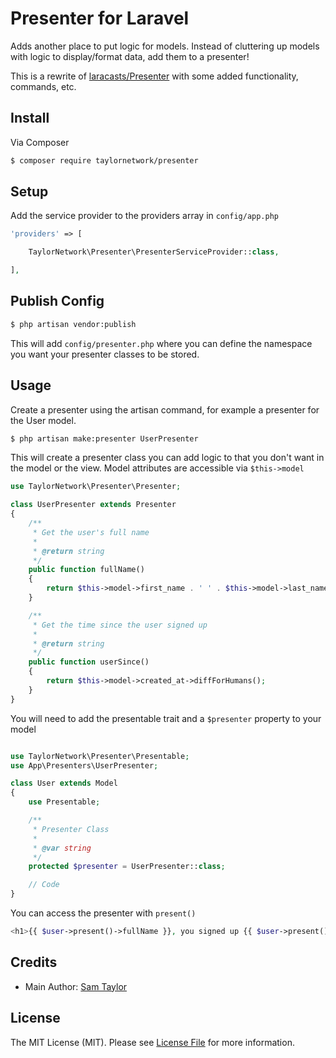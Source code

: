 # Presenter for Laravel

Adds another place to put logic for models. Instead of cluttering up models with logic to display/format data, add them to a presenter!

This is a rewrite of [laracasts/Presenter][link-presenter] with some added functionality, commands, etc.

## Install

Via Composer

``` bash
$ composer require taylornetwork/presenter
```

## Setup

Add the service provider to the providers array in `config/app.php`

``` php
'providers' => [

    TaylorNetwork\Presenter\PresenterServiceProvider::class,

],
```

## Publish Config

``` bash
$ php artisan vendor:publish
```

This will add `config/presenter.php` where you can define the namespace you want your presenter classes to be stored.

## Usage

Create a presenter using the artisan command, for example a presenter for the User model.

``` bash
$ php artisan make:presenter UserPresenter
```

This will create a presenter class you can add logic to that you don't want in the model or the view. Model attributes are accessible via `$this->model`

``` php
use TaylorNetwork\Presenter\Presenter;

class UserPresenter extends Presenter
{
    /**
     * Get the user's full name
     *
     * @return string
     */
    public function fullName()
    {
        return $this->model->first_name . ' ' . $this->model->last_name;
    }

    /**
     * Get the time since the user signed up
     *
     * @return string
     */
    public function userSince()
    {
        return $this->model->created_at->diffForHumans();
    }
}
```

You will need to add the presentable trait and a `$presenter` property to your model

``` php

use TaylorNetwork\Presenter\Presentable;
use App\Presenters\UserPresenter;

class User extends Model
{
    use Presentable;

    /**
     * Presenter Class
     *
     * @var string
     */
    protected $presenter = UserPresenter::class;

    // Code
}

```

You can access the presenter with `present()`

``` php
<h1>{{ $user->present()->fullName }}, you signed up {{ $user->present()->userSince }}</h1>
```

## Credits

- Main Author: [Sam Taylor][link-author]

## License

The MIT License (MIT). Please see [License File](LICENSE.md) for more information.

[link-author]: https://github.com/taylornetwork
[link-presenter]: https://github.com/laracasts/Presenter